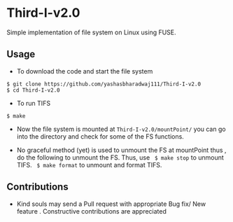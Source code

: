 # Third-I-v2.0
Simple implementation of file system on Linux using FUSE. 

## Usage

* To download the code and start the file system
```
$ git clone https://github.com/yashasbharadwaj111/Third-I-v2.0
$ cd Third-I-v2.0
```
* To run TIFS
```
$ make
```

* Now the file system is mounted at ```Third-I-v2.0/mountPoint/``` you can go into the directory and check for some of the FS functions. 

* No graceful method (yet) is used to unmount the FS at mountPoint
thus , do the following to unmount the FS. Thus,  use
``` $ make stop``` to unmount TIFS.
``` $ make format``` to unmount and format TIFS.

## Contributions
* Kind souls may send a Pull request with appropriate Bug fix/ New feature . Constructive contributions are appreciated